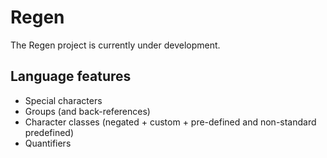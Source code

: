 # Regen

The Regen project is currently under development.

## Language features

* Special characters
* Groups (and back-references)
* Character classes (negated + custom + pre-defined and non-standard predefined)
* Quantifiers
